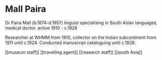



# Mall Paira


Dr Paira Mall (b.1874-d.1957)
linguist specialising in South Asian languages, medical doctor. 
active 1910 - c.1926

Researcher at WHMM from 1910, collector on the Indian subcontinent from 1911 until c.1924.  Conducted manuscript cataloguing until c.1926.


[[museum staff]] [[travelling agent]] [[research staff]] [[south Asia]]